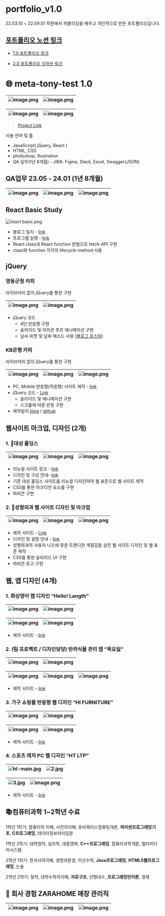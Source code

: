 # portfolio_v1.0
22.03.10 ~ 22.09.01 학원에서 퍼블리싱을 배우고 개인적으로 만든 포트폴리오입니다.

## [포트폴리오 노션 링크](https://stump-smartphone-024.notion.site/QA-JavaScript-NodeJS-C-C-C-python-19af398452c380b3b02bf292ddf0498e?pvs=4)

- [1.0 포트폴리오 링크](https://tony96kimsh.github.io/portfolio_v1.0/)

- [2.0 포트폴리오 깃허브 링크](https://github.com/tony96kimsh/gloveproject)

# 🌐 meta-tony-test 1.0

![image.png](imgReadMe/image%2028.png) | ![image.png](imgReadMe/image%2029.png)
--|--|

![image.png](imgReadMe/image%2030.png) | ![image.png](imgReadMe/image%2031.png)
--|--|

> [Project Link](https://tony96kimsh.github.io/portfolio_v1.0/portfolio.html)
> 

사용 언어 및 툴

- JavaScript( jQuery, React )
- HTML, CSS
- photoshop, illustration
- QA 실무(1년 8개월) - JIRA. Figma, Slack, Excel, Swagger(JSON)

## QA업무 23.05 - 24.01 (1년 8개월)

![image.png](imgReadMe/image%2033.png) | ![image.png](imgReadMe/image%2032.png) | ![image.png](imgReadMe/image%2034.png)
--|--|--|

## React Basic Study

![react basic.png](imgReadMe/react_basic.png)

- 블로그 일지 - [link](https://meta-tony.tistory.com/61)
- 프로그램 실행 - [link](https://tony96kimsh.github.io/portfolio_v1.0/list/js2.html)
- React class과 React function 문법으로 fetch-API 구현
- class와 function 각각의 lifecycle method 사용

## jQuery

### 영동군청  카피
라이브러리 없이 jQuery를 통한 구현

![image.png](imgReadMe/image%2035.png) | ![image.png](imgReadMe/image%2036.png)
--|--|

- jQuery 코드
    - 4단 반응형 구현
    - 슬라이드 및 아이콘 루프 애니메이션 구현
    - 날씨 위젯 및 날짜 메소드 사용 ([블로그 포스팅](https://velog.io/@tonyisback/jQuery-%EB%82%A0%EC%A7%9C-%EB%A9%94%EC%86%8C%EB%93%9C-%EC%A3%BC%EA%B0%84-%EB%8B%AC%EB%A0%A5-%EB%A7%8C%EB%93%A4%EA%B8%B0-date-method))

### KB은행 카피
라이브러리 없이 jQuery를 통한 구현

![image.png](imgReadMe/image%2037.png) | ![image.png](imgReadMe/image%2038.png) | ![image.png](imgReadMe/image%2039.png)
--|--|--|

- PC, Mobile 반응형(적응형) 사이트 제작 - [link](https://tony96kimsh.github.io/portfolio_v1.0/list/mark-1.html)
- jQuery 코드 - [Link](https://tony96kimsh.github.io/copy_KB_bank/js/script.js)
    - 슬라이드 및 애니메이션 구현
    - 스크롤에 따른 반응 구현
- 제작일지 [blog](https://velog.io/@tonyisback/001day-%EC%9B%B9%EC%B9%B4%ED%94%BC-KB%EC%B9%B4%EB%93%9C) / [github](https://github.com/tony96kimsh/copy_KB_bank.git)

## 웹사이트 마크업, 디자인 (2개)

### 1. 🎨대성 홀딩스

![image.png](imgReadMe/image%2040.png) | ![image.png](imgReadMe/image%2041.png) | ![image.png](imgReadMe/image%2042.png)
--|--|--|

- 리뉴얼 사이트 링크 - [link](https://tony96kimsh.github.io/portfolio_v1.0/list/ds/index.html)
- 디지인 및 구상 안내- [link](https://tony96kimsh.github.io/portfolio_v1.0/list/mark-4.html)
- 기존 대성 홀딩스 사이트를 리뉴얼 디자인하여 웹 표준으로 웹 사이트 제작
- CSS를 통한 아코디언 요소를 구현
- 파비콘 구현

### 2. 🎨성형외과 웹 사이트 디자인 및 마크업

![image.png](imgReadMe/image%2043.png) | ![image.png](imgReadMe/image%2044.png) | ![image.png](imgReadMe/image%2045.png)
--|--|--|

- 제작 사이트 - [Link](https://tony96kimsh.github.io/portfolio_v1.0/list/hj/index.html)
- 디자인 및 설명 안내 - [link](https://tony96kimsh.github.io/portfolio_v1.0/list/mark-5.html)
- 성형외과의 사용자 니즈에 맞춘 트랜디한 계절감을 살린 웹 사이트 디자인 및 웹 표준 제작
- CSS를 통한 슬라이드 UI 구현
- 파비콘 로고 구현

## 웹, 앱 디자인 (4개)

### 1. 화상영어 앱 디자인 “Hello! Langth”

![image.png](imgReadMe/image%2046.png) | ![image.png](imgReadMe/image%2047.png)
--|--|

![image.png](imgReadMe/image%2048.png) | ![image.png](imgReadMe/image%2049.png) 
--|--|

- 제작 사이트 - [link](https://tony96kimsh.github.io/portfolio_v1.0/list/wd-1.html)

### 2. (팀 프로젝트 / 디자인담당) 반려식물 관리 앱 “목요일”

![image.png](imgReadMe/image%2050.png) | ![image.png](imgReadMe/image%2051.png)
--|--|

![image.png](imgReadMe/image%2052.png) | ![image.png](imgReadMe/image%2053.png) | ![image.png](imgReadMe/image%2054.png)
--|--|--|


- 제작 사이트 - [link](https://tony96kimsh.github.io/portfolio_v1.0/list/wd-2.html)

### 3. 가구 쇼핑몰 반응형 웹 디자인 “HI FURNITURE”

![image.png](imgReadMe/image%2055.png) | ![image.png](imgReadMe/image%2056.png)
--|--|

![image.png](imgReadMe/image%2057.png) | ![image.png](imgReadMe/image%2058.png)
--|--|


- 제작 사이트 - [link](https://tony96kimsh.github.io/portfolio_v1.0/list/wd-3.html)

### 4. 스포츠 레저 PC 웹 디자인 “HT LTP”

![hl-main.jpg](imgReadMe/hl-main.jpg) | ![2.jpg](imgReadMe/2.jpg)
--|--|

![3.jpg](imgReadMe/3.jpg) | ![image.png](imgReadMe/image%2059.png)
--|--|

- 제작 사이트 - [link](https://tony96kimsh.github.io/portfolio_v1.0/list/wd-4.html)

## 📚컴퓨터과학 1~2학년 수료

1학년 1학기: 컴퓨터의 이해, 사진의이해, 유비쿼터스컴퓨팅개론, **파이썬프로그래밍기초**, **C프로그래밍**, 데이터정보처리입문

1학년 2학기: 대학영어, 심리학, 대중영화, **C++프로그래밍**, 컴퓨터과학개론, 멀티미디어시스템

2학년 1학기: 한국사의이해, 생명과환경, 이산수학, **Java프로그래밍**, **HTML5웹프로그래밍**, 논술

2학년 2학기: 철학, 대학수학의이해, **자료구조**, 선형대수, **프로그래밍언어론**, 경제

## 🎨 회사 경험 ZARAHOME 매장 관리직

![image.png](imgReadMe/image%2060.png) | ![image.png](imgReadMe/image%2061.png) | ![image.png](imgReadMe/image%2062.png)
--|--|--|
